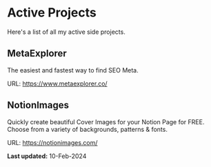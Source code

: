 # Active Projects
Here's a list of all my active side projects.

## MetaExplorer
The easiest and fastest way to find SEO Meta.

URL: https://www.metaexplorer.co/

## NotionImages
Quickly create beautiful Cover Images for your Notion Page for FREE. Choose from a variety of backgrounds, patterns & fonts.

URL: https://notionimages.com/

**Last updated:** 10-Feb-2024
